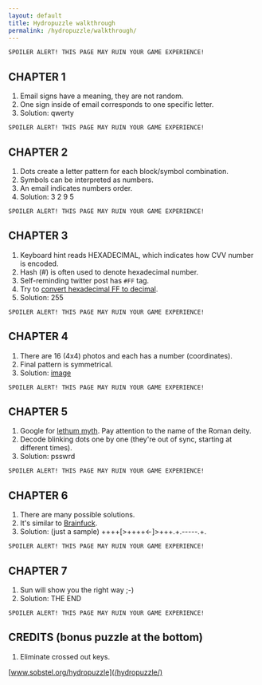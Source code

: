 ```yaml
---
layout: default
title: Hydropuzzle walkthrough
permalink: /hydropuzzle/walkthrough/
---
```


~~~~
SPOILER ALERT! THIS PAGE MAY RUIN YOUR GAME EXPERIENCE!
~~~~

CHAPTER 1
---------

1. Email signs have a meaning, they are not random.
2. One sign inside of email corresponds to one specific letter.
3. Solution: <span class="spoiler">qwerty</span>

~~~~
SPOILER ALERT! THIS PAGE MAY RUIN YOUR GAME EXPERIENCE!
~~~~

CHAPTER 2
---------

1. Dots create a letter pattern for each block/symbol combination.
2. Symbols can be interpreted as numbers.
3. An email indicates numbers order.
4. Solution: <span class="spoiler">3 2 9 5</span>

~~~~
SPOILER ALERT! THIS PAGE MAY RUIN YOUR GAME EXPERIENCE!
~~~~

CHAPTER 3
---------

1. Keyboard hint reads HEXADECIMAL, which indicates how CVV number is encoded.
2. Hash (#) is often used to denote hexadecimal number.
3. Self-reminding twitter post has `#FF` tag.
4. Try to [convert hexadecimal FF to decimal](https://www.binaryhexconverter.com/hex-to-decimal-converter).
5. Solution: <span class="spoiler">255</span>

~~~~
SPOILER ALERT! THIS PAGE MAY RUIN YOUR GAME EXPERIENCE!
~~~~

CHAPTER 4
---------

1. There are 16 (4x4) photos and each has a number (coordinates).
2. Final pattern is symmetrical.
3. Solution: <span class="spoiler"><a href="/img/hydro/chapter4spoiler.jpg" rel="nofollow" target="_blank">image</a></span>

~~~~
SPOILER ALERT! THIS PAGE MAY RUIN YOUR GAME EXPERIENCE!
~~~~

CHAPTER 5
---------

1. Google for [lethum myth](https://www.google.com/search?q=lethum+myth). Pay attention to the name of the Roman deity.
2. Decode blinking dots one by one (they're out of sync, starting at different times).
3. Solution: <span class="spoiler">psswrd</span>

~~~~
SPOILER ALERT! THIS PAGE MAY RUIN YOUR GAME EXPERIENCE!
~~~~

CHAPTER 6
---------

1. There are many possible solutions.
2. It's similar to [Brainfuck](https://en.wikipedia.org/wiki/Brainfuck).
3. Solution: (just a sample) <span class="spoiler">++++[>++++<-]>+++.+.-----.+.</span>

~~~~
SPOILER ALERT! THIS PAGE MAY RUIN YOUR GAME EXPERIENCE!
~~~~

CHAPTER 7
---------

1. Sun will show you the right way ;-)
2. Solution: <span class="spoiler">THE END</span>

~~~~
SPOILER ALERT! THIS PAGE MAY RUIN YOUR GAME EXPERIENCE!
~~~~

CREDITS (bonus puzzle at the bottom)
------------------------------------

1. Eliminate crossed out keys.


[www.sobstel.org/hydropuzzle](/hydropuzzle/)


<script>
Array.from(document.getElementsByClassName('spoiler')).forEach(function (spoiler) {
  spoiler.onclick = function () { this.className = 'spoiler visible'; };
});
</script>
